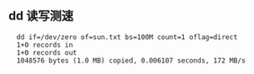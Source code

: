 ## dd 读写测速

	  dd if=/dev/zero of=sun.txt bs=100M count=1 oflag=direct
	  1+0 records in
	  1+0 records out
	  1048576 bytes (1.0 MB) copied, 0.006107 seconds, 172 MB/s
     